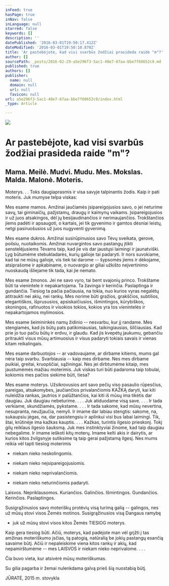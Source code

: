 ```yaml
---
inFeed: true
hasPage: true
inNav: false
inLanguage: null
starred: false
keywords: []
description: ''
datePublished: '2016-03-01T19:50:17.412Z'
dateModified: '2016-03-01T19:50:10.878Z'
title: 'Ar pastebėjote, kad visi svarbūs žodžiai prasideda raide "m"?'
author: []
sourcePath: _posts/2016-02-29-a5e296f3-5ac1-40e7-87aa-bbe7f68652c9.md
published: true
authors: []
publisher:
  name: null
  domain: null
  url: null
  favicon: null
url: a5e296f3-5ac1-40e7-87aa-bbe7f68652c9/index.html
_type: Article

---
```

![](https://s3-us-west-2.amazonaws.com/the-grid-img/p/1fbff75af2bde070a2a2d6d6a62b08f0ff7a27cc.jpg)

# Ar pastebėjote, kad visi svarbūs žodžiai prasideda raide "m"?

## Mama. Meilė. Mudvi. Mudu. Mes. Mokslas. Malda. Malonė. Moteris. 

Moterys. . . Toks daugiaprasmis ir visa savyje talpinantis žodis. Kaip ir pati moteris. Juk mumyse telpa viskas:

Mes esame mamos. Amžinai jaučiamės įsipareigojusios savo, o jei neturime savų, tai giminaičių, pažįstamų, draugų ir kaimynų vaikams. Įsipareigojusios ir už juos atsakingos, dėl jų besijaudinančios ir nerimaujančios. Trokštančios jiems padėti ir apsaugoti, o kartais, jei tik gyvenimo ir gamtos dėsniai leistų, netgi pasiruošusios už juos nugyventi gyvenimą.

Mes esame dukros. Amžinai susirūpinusios savo Tėvų sveikata, gerove, poilsiu, nuotaikomis. Amžinai nuvargintos savo pastangų įtikti senstelėjusiems Tėvams taip, kad jie vis dar jaustųsi laimingi ir jaunatviški. Lyg būtumėme stebukladarės, kurių galioje tai padaryti. Ir nors suvokiame, kad tai ne mūsų galioje, vis tiek tai darome -- šypsomės jiems ir dėkojame, atsiprašome ir apkabiname, o nuovargio ar giliai užkišto neįvertinimo nuoskaudą išliejame tik tada, kai jie nemato.

Mes esame žmonos. Jei ne savo vyro, tai bent svajonių princo. Trokštame būti ta vienintele ir nepakartojama. Ta žavinga ir kerinčia. Paslaptinga ir gundančia. Tiesiog ta pačia pačiausia, na tokia, nuo kurios vyras negalėtų atitraukti nei akių, nei rankų. Mes norime būti gražios, grakščios, subtilios, elegantiškos, išprususios, apsiskaičiusios, išmintingos, kūrybiškos, skoningos, rafinuotos ir visokios tokios, kokios yra tos vienintelės ir nepakartojamos mylimosios.

Mes esame šeimininkės namų židinio -- nesvarbu, kur jį randame. Mes stengiamės, kad jis būtų pats patikimiausias, taikingiausias, šilčiausias. Kad prie jo tuo pačiu būtų ir erdvu, ir glaudu. Kad jis kvepėtų jaukumu, gebančiu pritraukti visus mūsų artimuosius ir visus padaryti tokiais savais ir vienas kitam reikalingais.

Mes esame darbuotojos -- ar vadovaujame, ar dirbame kitiems, mums gal nėra taip svarbu. Svarbiausia -- kaip mes dirbame. Nes mes dirbame puikiai, greitai, kruopščiai, sąžiningai. Nes jei dirbtumėme kitaip, mes jaustumėmės mažiau moterimis. Juk viskas turi būti padaroma taip tobulai, kokiomis mes pačios siekime būti, tiesa?

Mes esame moterys. Užsikrovusios ant savo pečių viso pasaulio rūpesčius, pareigas, atsakomybes, jaučiančios privalančiomis KAŽKĄ daryti, kai kiti nuleidžia rankas, jautrios ir palūžtančios, kai kiti iš mūsų ima tikėtis dar daugiau. Juk daugiau nebeturime. . . . Juk atiduodame visą save. . . . Ir tada verkiame, skundžiamės, pykstame. . . . Ir tada sakome, kad mūsų nevertina, nesupranta, neužjaučia, nemyli. Ir imame dar labiau stengtis: sakome, na, sukaupsiu jėgas, na, dar pasistengsiu ir aplinkui visi bus labai laimingi. Tik, štai, krūtinėje ima kažkas kauptis. . . . Kažkas, turintis ilgesio prieskonį. Tokį gilų reiklaus ilgesio šauksmą. Juk mes instinktyviai žinome, kad taip daugiau nebegalime. Ir imame ieškoti kitų moterų. Imame kelti akis ir dairytis, ar kurios kitos žvilgsnyje sutiksime tą taip gerai pažįstamą ilgesį. Nes mums reikia vėl tapti tiesiog moterimis

- niekam nieko neskolingomis.

- niekam nieko neįsipareigojusiomis.

- niekam nieko neprivalančiomis.

- niekam nieko neturinčiomis padaryti.

Laisvos. Nepriklausomos. Kuriančios. Galinčios. Išmintingos. Gundančios. Kerinčios. Paslaptingos.

Susigrąžinusios savo moteriškų protėvių visą turimą galią -- galingos, nes už mūsų stovi visos Žemės motinos. Susigrąžinusios visą Dangaus ramybę

- juk už mūsų stovi visos kitos Žemės TIESIOG moterys.

Kaip gera tiesiog būti. Ačiū, moterys, kad padėjote man vėl grįžti į tas amžinas moteriškumo įsčias, tą patogią, natūralią be jokių pastangų esančią savaime būtį. Ačiū ir nepaleiskime viena kitos rankų ir akių, kad nepamirštumėme -- mes LAISVOS ir niekam nieko neprivalome. . . .

Čia buvo vieta, kur atsivėrė mūsų moteriškumas.

Su gilia pagarba ir žemai nulenkdama galvą prieš šią nuostabią būtį.

JŪRATĖ, 2015 m. stovykla